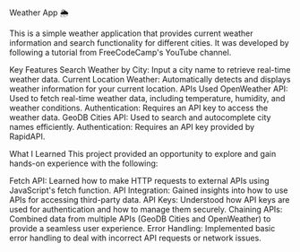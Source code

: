 Weather App 🌦️


This is a simple weather application that provides current weather information and search functionality for different cities. It was developed by following a tutorial from FreeCodeCamp's YouTube channel.

Key Features
    Search Weather by City: Input a city name to retrieve real-time weather data.
    Current Location Weather: Automatically detects and displays weather information for your current location.
APIs Used
    OpenWeather API:
        Used to fetch real-time weather data, including temperature, humidity, and weather conditions.
            Authentication: Requires an API key to access the weather data.
    GeoDB Cities API:
        Used to search and autocomplete city names efficiently.
            Authentication: Requires an API key provided by RapidAPI.
    
What I Learned
This project provided an opportunity to explore and gain hands-on experience with the following:

Fetch API: Learned how to make HTTP requests to external APIs using JavaScript's fetch function.
API Integration: Gained insights into how to use APIs for accessing third-party data.
API Keys: Understood how API keys are used for authentication and how to manage them securely.
Chaining APIs: Combined data from multiple APIs (GeoDB Cities and OpenWeather) to provide a seamless user experience.
Error Handling: Implemented basic error handling to deal with incorrect API requests or network issues.
